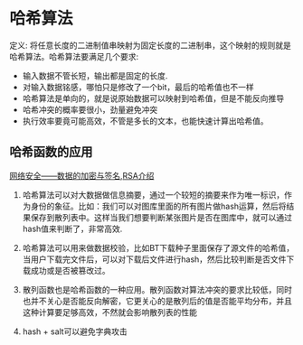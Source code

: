 # 哈希算法

定义: 将任意长度的二进制值串映射为固定长度的二进制串，这个映射的规则就是哈希算法。哈希算法要满足几个要求:

* 输入数据不管长短，输出都是固定的长度.
* 对输入数据铭感，哪怕只是修改了一个bit，最后的哈希值也不一样
* 哈希算法是单向的，就是说原始数据可以映射到哈希值，但是不能反向推导
* 哈希冲突的概率要很小，劲量避免冲突
* 执行效率要竟可能高效，不管是多长的文本，也能快速计算出哈希值。


## 哈希函数的应用


[网络安全——数据的加密与签名,RSA介绍](https://www.cnblogs.com/mddblog/p/5380556.html)


1. 哈希算法可以对大数据做信息摘要，通过一个较短的摘要来作为唯一标识，作为身份的象征。比如：我们可以对图库里面的所有图片做hash运算，然后将结果保存到散列表中。这样当我们想要判断某张图片是否在图库中，就可以通过hash值来判断了，非常高效.


2. 哈希算法可以用来做数据校验，比如BT下载种子里面保存了源文件的哈希值，当用户下载完文件后，可以对下载后文件进行hash，然后比较判断是否文件下载成功或是否被篡改过。

3. 散列函数也是哈希函数的一种应用。散列函数对算法冲突的要求比较低，同时也并不关心是否能反向解密，它更关心的是散列后的值是否能平均分布，并且这种计算要足够高效，不然就会影响散列表的性能
4. hash + salt可以避免字典攻击




